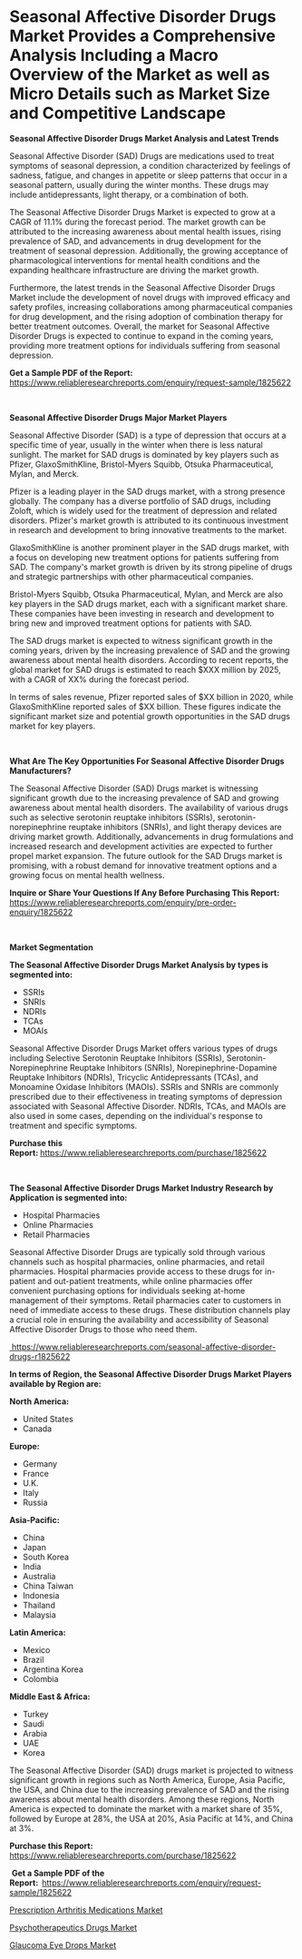 <p><h1>Seasonal Affective Disorder Drugs Market Provides a Comprehensive Analysis Including a Macro Overview of the Market as well as Micro Details such as Market Size and Competitive Landscape</h1></p><p><strong>Seasonal Affective Disorder Drugs Market Analysis and Latest Trends</strong></p>
<p><p>Seasonal Affective Disorder (SAD) Drugs are medications used to treat symptoms of seasonal depression, a condition characterized by feelings of sadness, fatigue, and changes in appetite or sleep patterns that occur in a seasonal pattern, usually during the winter months. These drugs may include antidepressants, light therapy, or a combination of both.</p><p>The Seasonal Affective Disorder Drugs Market is expected to grow at a CAGR of 11.1% during the forecast period. The market growth can be attributed to the increasing awareness about mental health issues, rising prevalence of SAD, and advancements in drug development for the treatment of seasonal depression. Additionally, the growing acceptance of pharmacological interventions for mental health conditions and the expanding healthcare infrastructure are driving the market growth.</p><p>Furthermore, the latest trends in the Seasonal Affective Disorder Drugs Market include the development of novel drugs with improved efficacy and safety profiles, increasing collaborations among pharmaceutical companies for drug development, and the rising adoption of combination therapy for better treatment outcomes. Overall, the market for Seasonal Affective Disorder Drugs is expected to continue to expand in the coming years, providing more treatment options for individuals suffering from seasonal depression.</p></p>
<p><strong>Get a Sample PDF of the Report:&nbsp;</strong> <a href="https://www.reliableresearchreports.com/enquiry/request-sample/1825622">https://www.reliableresearchreports.com/enquiry/request-sample/1825622</a></p>
<p>&nbsp;</p>
<p><strong>Seasonal Affective Disorder Drugs Major Market Players</strong></p>
<p><p>Seasonal Affective Disorder (SAD) is a type of depression that occurs at a specific time of year, usually in the winter when there is less natural sunlight. The market for SAD drugs is dominated by key players such as Pfizer, GlaxoSmithKline, Bristol-Myers Squibb, Otsuka Pharmaceutical, Mylan, and Merck.</p><p>Pfizer is a leading player in the SAD drugs market, with a strong presence globally. The company has a diverse portfolio of SAD drugs, including Zoloft, which is widely used for the treatment of depression and related disorders. Pfizer's market growth is attributed to its continuous investment in research and development to bring innovative treatments to the market.</p><p>GlaxoSmithKline is another prominent player in the SAD drugs market, with a focus on developing new treatment options for patients suffering from SAD. The company's market growth is driven by its strong pipeline of drugs and strategic partnerships with other pharmaceutical companies.</p><p>Bristol-Myers Squibb, Otsuka Pharmaceutical, Mylan, and Merck are also key players in the SAD drugs market, each with a significant market share. These companies have been investing in research and development to bring new and improved treatment options for patients with SAD.</p><p>The SAD drugs market is expected to witness significant growth in the coming years, driven by the increasing prevalence of SAD and the growing awareness about mental health disorders. According to recent reports, the global market for SAD drugs is estimated to reach $XXX million by 2025, with a CAGR of XX% during the forecast period.</p><p>In terms of sales revenue, Pfizer reported sales of $XX billion in 2020, while GlaxoSmithKline reported sales of $XX billion. These figures indicate the significant market size and potential growth opportunities in the SAD drugs market for key players.</p></p>
<p>&nbsp;</p>
<p><strong>What Are The Key Opportunities For Seasonal Affective Disorder Drugs Manufacturers?</strong></p>
<p><p>The Seasonal Affective Disorder (SAD) Drugs market is witnessing significant growth due to the increasing prevalence of SAD and growing awareness about mental health disorders. The availability of various drugs such as selective serotonin reuptake inhibitors (SSRIs), serotonin-norepinephrine reuptake inhibitors (SNRIs), and light therapy devices are driving market growth. Additionally, advancements in drug formulations and increased research and development activities are expected to further propel market expansion. The future outlook for the SAD Drugs market is promising, with a robust demand for innovative treatment options and a growing focus on mental health wellness.</p></p>
<p><strong>Inquire or Share Your Questions If Any Before Purchasing This Report:</strong> <a href="https://www.reliableresearchreports.com/enquiry/pre-order-enquiry/1825622">https://www.reliableresearchreports.com/enquiry/pre-order-enquiry/1825622</a></p>
<p>&nbsp;</p>
<p><strong>Market Segmentation</strong></p>
<p><strong>The Seasonal Affective Disorder Drugs Market Analysis by types is segmented into:</strong></p>
<p><ul><li>SSRIs</li><li>SNRIs</li><li>NDRIs</li><li>TCAs</li><li>MOAIs</li></ul></p>
<p><p>Seasonal Affective Disorder Drugs Market offers various types of drugs including Selective Serotonin Reuptake Inhibitors (SSRIs), Serotonin-Norepinephrine Reuptake Inhibitors (SNRIs), Norepinephrine-Dopamine Reuptake Inhibitors (NDRIs), Tricyclic Antidepressants (TCAs), and Monoamine Oxidase Inhibitors (MAOIs). SSRIs and SNRIs are commonly prescribed due to their effectiveness in treating symptoms of depression associated with Seasonal Affective Disorder. NDRIs, TCAs, and MAOIs are also used in some cases, depending on the individual's response to treatment and specific symptoms.</p></p>
<p><strong>Purchase this Report:&nbsp;</strong><a href="https://www.reliableresearchreports.com/purchase/1825622">https://www.reliableresearchreports.com/purchase/1825622</a></p>
<p>&nbsp;</p>
<p><strong>The Seasonal Affective Disorder Drugs Market Industry Research by Application is segmented into:</strong></p>
<p><ul><li>Hospital Pharmacies</li><li>Online Pharmacies</li><li>Retail Pharmacies</li></ul></p>
<p><p>Seasonal Affective Disorder Drugs are typically sold through various channels such as hospital pharmacies, online pharmacies, and retail pharmacies. Hospital pharmacies provide access to these drugs for in-patient and out-patient treatments, while online pharmacies offer convenient purchasing options for individuals seeking at-home management of their symptoms. Retail pharmacies cater to customers in need of immediate access to these drugs. These distribution channels play a crucial role in ensuring the availability and accessibility of Seasonal Affective Disorder Drugs to those who need them.</p></p>
<p><a href="https://www.reliableresearchreports.com/seasonal-affective-disorder-drugs-r1825622">&nbsp;https://www.reliableresearchreports.com/seasonal-affective-disorder-drugs-r1825622</a></p>
<p><strong>In terms of Region, the Seasonal Affective Disorder Drugs Market Players available by Region are:</strong></p>
<p>
    <p> <strong> North America: </strong>
        <ul>
            <li>United States</li>
            <li>Canada</li>
        </ul>
        </p> 
    <p> <strong> Europe: </strong>
        <ul>
            <li>Germany</li>
            <li>France</li>
            <li>U.K.</li>
            <li>Italy</li>
            <li>Russia</li>
        </ul>
        </p> 
    <p> <strong> Asia-Pacific: </strong>
        <ul>
            <li>China</li>
            <li>Japan</li>
            <li>South Korea</li>
            <li>India</li>
            <li>Australia</li>
            <li>China Taiwan</li>
            <li>Indonesia</li>
            <li>Thailand</li>
            <li>Malaysia</li>
        </ul>
        </p> 
    <p> <strong> Latin America: </strong>
        <ul>
            <li>Mexico</li>
            <li>Brazil</li>
            <li>Argentina Korea</li>
            <li>Colombia</li>
        </ul>
        </p> 
    <p> <strong> Middle East & Africa: </strong>
        <ul>
            <li>Turkey</li>
            <li>Saudi</li>
            <li>Arabia</li>
            <li>UAE</li>
            <li>Korea</li>
        </ul>
    </p>
    </p>
<p><p>The Seasonal Affective Disorder (SAD) drugs market is projected to witness significant growth in regions such as North America, Europe, Asia Pacific, the USA, and China due to the increasing prevalence of SAD and the rising awareness about mental health disorders. Among these regions, North America is expected to dominate the market with a market share of 35%, followed by Europe at 28%, the USA at 20%, Asia Pacific at 14%, and China at 3%.</p></p>
<p><strong>Purchase this Report: </strong><a href="https://www.reliableresearchreports.com/purchase/1825622">https://www.reliableresearchreports.com/purchase/1825622</a></p>
<p>&nbsp;<strong>Get a Sample PDF of the Report:&nbsp;&nbsp;</strong><a href="https://www.reliableresearchreports.com/enquiry/request-sample/1825622">https://www.reliableresearchreports.com/enquiry/request-sample/1825622</a></p>
<p><strong></strong></p>
<p><p><a href="https://github.com/kosella/Market-Research-Report-List-3/blob/main/prescription-arthritis-medications-market.md">Prescription Arthritis Medications Market</a></p><p><a href="https://github.com/kufem1/Market-Research-Report-List-2/blob/main/psychotherapeutics-drugs-market.md">Psychotherapeutics Drugs Market</a></p><p><a href="https://github.com/singletonthaxterkelliehr2df/Market-Research-Report-List-2/blob/main/glaucoma-eye-drops-market.md">Glaucoma Eye Drops Market</a></p></p>
